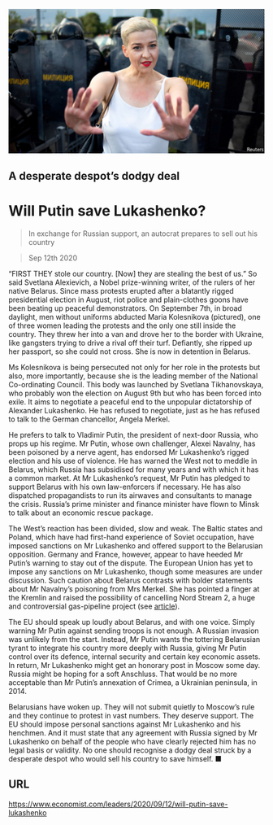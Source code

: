 ![](./images/20200912_LDP001.jpg)

## A desperate despot’s dodgy deal

# Will Putin save Lukashenko?

> In exchange for Russian support, an autocrat prepares to sell out his country

> Sep 12th 2020

“FIRST THEY stole our country. [Now] they are stealing the best of us.” So said Svetlana Alexievich, a Nobel prize-winning writer, of the rulers of her native Belarus. Since mass protests erupted after a blatantly rigged presidential election in August, riot police and plain-clothes goons have been beating up peaceful demonstrators. On September 7th, in broad daylight, men without uniforms abducted Maria Kolesnikova (pictured), one of three women leading the protests and the only one still inside the country. They threw her into a van and drove her to the border with Ukraine, like gangsters trying to drive a rival off their turf. Defiantly, she ripped up her passport, so she could not cross. She is now in detention in Belarus.

Ms Kolesnikova is being persecuted not only for her role in the protests but also, more importantly, because she is the leading member of the National Co-ordinating Council. This body was launched by Svetlana Tikhanovskaya, who probably won the election on August 9th but who has been forced into exile. It aims to negotiate a peaceful end to the unpopular dictatorship of Alexander Lukashenko. He has refused to negotiate, just as he has refused to talk to the German chancellor, Angela Merkel.

He prefers to talk to Vladimir Putin, the president of next-door Russia, who props up his regime. Mr Putin, whose own challenger, Alexei Navalny, has been poisoned by a nerve agent, has endorsed Mr Lukashenko’s rigged election and his use of violence. He has warned the West not to meddle in Belarus, which Russia has subsidised for many years and with which it has a common market. At Mr Lukashenko’s request, Mr Putin has pledged to support Belarus with his own law-enforcers if necessary. He has also dispatched propagandists to run its airwaves and consultants to manage the crisis. Russia’s prime minister and finance minister have flown to Minsk to talk about an economic rescue package.

The West’s reaction has been divided, slow and weak. The Baltic states and Poland, which have had first-hand experience of Soviet occupation, have imposed sanctions on Mr Lukashenko and offered support to the Belarusian opposition. Germany and France, however, appear to have heeded Mr Putin’s warning to stay out of the dispute. The European Union has yet to impose any sanctions on Mr Lukashenko, though some measures are under discussion. Such caution about Belarus contrasts with bolder statements about Mr Navalny’s poisoning from Mrs Merkel. She has pointed a finger at the Kremlin and raised the possibility of cancelling Nord Stream 2, a huge and controversial gas-pipeline project (see [article](https://www.economist.com//europe/2020/09/12/angela-merkel-is-losing-patience-with-vladimir-putin)).

The EU should speak up loudly about Belarus, and with one voice. Simply warning Mr Putin against sending troops is not enough. A Russian invasion was unlikely from the start. Instead, Mr Putin wants the tottering Belarusian tyrant to integrate his country more deeply with Russia, giving Mr Putin control over its defence, internal security and certain key economic assets. In return, Mr Lukashenko might get an honorary post in Moscow some day. Russia might be hoping for a soft Anschluss. That would be no more acceptable than Mr Putin’s annexation of Crimea, a Ukrainian peninsula, in 2014.

Belarusians have woken up. They will not submit quietly to Moscow’s rule and they continue to protest in vast numbers. They deserve support. The EU should impose personal sanctions against Mr Lukashenko and his henchmen. And it must state that any agreement with Russia signed by Mr Lukashenko on behalf of the people who have clearly rejected him has no legal basis or validity. No one should recognise a dodgy deal struck by a desperate despot who would sell his country to save himself. ■

## URL

https://www.economist.com/leaders/2020/09/12/will-putin-save-lukashenko
